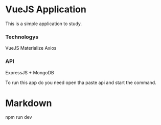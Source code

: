 <h1> VueJS Application </h1>

This is a simple application to study.

<h3>Technologys</h3>

VueJS
Materialize
Axios

<h3>API</h3> 

ExpressJS + MongoDB

To run this app do you need open tha paste api and start the command.

# Markdown
npm run dev

